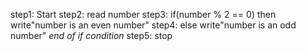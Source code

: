 step1: Start
step2: read number
step3: if(number % 2 == 0) then
        write"number is an even number"
step4: else
      write"number is an odd number"
*end of if condition*
step5: stop 
